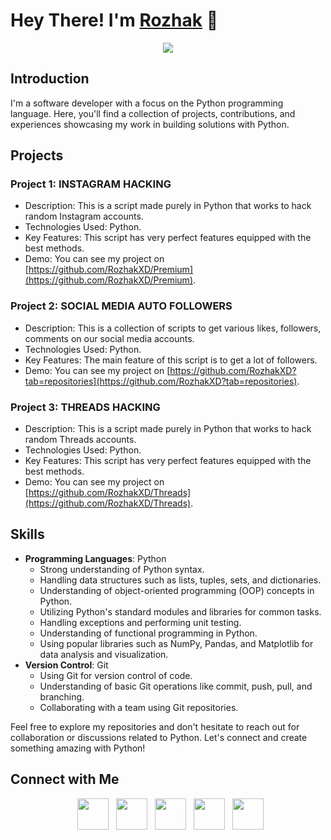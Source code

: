 # Hey There! I'm [Rozhak](https://www.youtube.com/c/rozhakid) 👋

<div align="center">
  <img align="center" src="https://github.com/RozhakXD/RozhakXD/raw/main/Python3.png">
</div>

## Introduction
I'm a software developer with a focus on the Python programming language. Here, you'll find a collection of projects, contributions, and experiences showcasing my work in building solutions with Python.</p>

## Projects

### Project 1: INSTAGRAM HACKING
- Description: This is a script made purely in Python that works to hack random Instagram accounts.
- Technologies Used: Python.
- Key Features: This script has very perfect features equipped with the best methods.
- Demo: You can see my project on [https://github.com/RozhakXD/Premium](https://github.com/RozhakXD/Premium).

### Project 2: SOCIAL MEDIA AUTO FOLLOWERS
- Description: This is a collection of scripts to get various likes, followers, comments on our social media accounts.
- Technologies Used: Python.
- Key Features: The main feature of this script is to get a lot of followers.
- Demo: You can see my project on [https://github.com/RozhakXD?tab=repositories](https://github.com/RozhakXD?tab=repositories).

### Project 3: THREADS HACKING
- Description: This is a script made purely in Python that works to hack random Threads accounts.
- Technologies Used: Python.
- Key Features: This script has very perfect features equipped with the best methods.
- Demo: You can see my project on [https://github.com/RozhakXD/Threads](https://github.com/RozhakXD/Threads).

## Skills
- **Programming Languages**: Python
  - Strong understanding of Python syntax.
  - Handling data structures such as lists, tuples, sets, and dictionaries.
  - Understanding of object-oriented programming (OOP) concepts in Python.
  - Utilizing Python's standard modules and libraries for common tasks.
  - Handling exceptions and performing unit testing.
  - Understanding of functional programming in Python.
  - Using popular libraries such as NumPy, Pandas, and Matplotlib for data analysis and visualization.
- **Version Control**: Git
  - Using Git for version control of code.
  - Understanding of basic Git operations like commit, push, pull, and branching.
  - Collaborating with a team using Git repositories.

Feel free to explore my repositories and don't hesitate to reach out for collaboration or discussions related to Python. Let's connect and create something amazing with Python!

## Connect with Me

<p align="center">
&nbsp; <a href="https://www.twitter.com/rozhak_official" target="_blank" rel="noopener noreferrer"><img src="https://img.icons8.com/plasticine/100/000000/twitter.png" width="50" /></a>
&nbsp; <a href="https://www.youtube.com/rozhakid" target="_blank" rel="noopener noreferrer"><img src="https://img.icons8.com/plasticine/100/000000/youtube.png" width="50" /></a>  
&nbsp; <a href="https://www.instagram.com/rozhak_official/" target="_blank" rel="noopener noreferrer"><img src="https://img.icons8.com/plasticine/100/000000/instagram-new.png" width="50" /></a>  
&nbsp; <a href="https://wa.me/6283847921480" target="_blank" rel="noopener noreferrer"><img src="https://img.icons8.com/plasticine/100/000000/whatsapp.png" width="50" /></a>
&nbsp; <a href="https://www.facebook.com/rozhak.official" target="_blank" rel="noopener noreferrer"><img src="https://img.icons8.com/plasticine/100/000000/facebook.png"  width="50" /></a>
</p>
